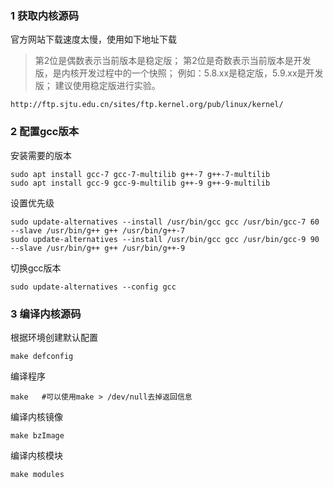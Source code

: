 ### 1 获取内核源码
官方网站下载速度太慢，使用如下地址下载
> 第2位是偶数表示当前版本是稳定版；
> 第2位是奇数表示当前版本是开发版，是内核开发过程中的一个快照；
> 例如：5.8.xx是稳定版，5.9.xx是开发版；
> 建议使用稳定版进行实验。

```shell
http://ftp.sjtu.edu.cn/sites/ftp.kernel.org/pub/linux/kernel/
```
### 2 配置gcc版本
安装需要的版本
```shell
sudo apt install gcc-7 gcc-7-multilib g++-7 g++-7-multilib
sudo apt install gcc-9 gcc-9-multilib g++-9 g++-9-multilib
```
设置优先级
```shell
sudo update-alternatives --install /usr/bin/gcc gcc /usr/bin/gcc-7 60 --slave /usr/bin/g++ g++ /usr/bin/g++-7
sudo update-alternatives --install /usr/bin/gcc gcc /usr/bin/gcc-9 90 --slave /usr/bin/g++ g++ /usr/bin/g++-9
```
切换gcc版本
```shell
sudo update-alternatives --config gcc
```


### 3 编译内核源码
根据环境创建默认配置
```shell
make defconfig
```
编译程序
```shell
make   #可以使用make > /dev/null去掉返回信息
```
编译内核镜像
```shell
make bzImage
```
编译内核模块
```shell
make modules
```